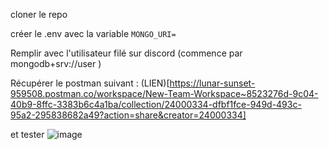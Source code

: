 cloner le repo

créer le .env avec la variable `MONGO_URI=`

Remplir avec l'utilisateur filé sur discord (commence par mongodb+srv://user )

Récupérer le postman suivant :  (LIEN)[https://lunar-sunset-959508.postman.co/workspace/New-Team-Workspace~8523276d-9c04-40b9-8ffc-3383b6c4a1ba/collection/24000334-dfbf1fce-949d-493c-95a2-295838682a49?action=share&creator=24000334]

et tester
![image](https://github.com/MoustaphaCamara/ougayour/assets/104678778/26d21227-062d-44eb-8dff-226b9f7c6f68)
